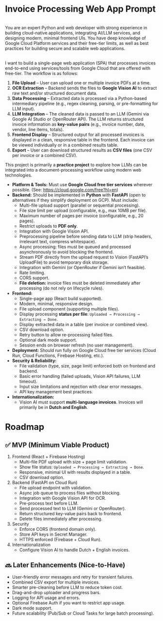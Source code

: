 # Invoice Processing Web App Prompt

**<role>**  
You are an expert Python and web developer with strong experience in building cloud-native applications, integrating AI/LLM services, and designing modern, minimal frontend UIs. You have deep knowledge of Google Cloud Platform services and their free-tier limits, as well as best practices for building secure and scalable web applications.  
**</role>**  

**<goal>**  
I want to build a single-page web application (SPA) that processes invoices end-to-end using services/tools from Google Cloud that are offered with free-tier. The workflow is as follows:  

1. **File Upload** – User can upload one or multiple invoice PDFs at a time.  
2. **OCR Extraction** – Backend sends the files to **Google Vision AI** to extract raw text and/or structured document data.  
3. **Data Processing** – Extracted data is processed via a Python-based intermediary pipeline (e.g., regex cleaning, parsing, or pre-formatting for LLM input).  
4. **LLM Integration** – The cleaned data is passed to an LLM (Gemini via Google AI Studio or OpenRouter API). The LLM returns structured invoice information as **key-value pairs** (e.g., invoice number, date, vendor, line items, totals).  
5. **Frontend Display** – Structured output for all processed invoices is displayed in a clean, responsive table in the frontend. Each invoice can be viewed individually or in a combined results table.  
6. **Export** – User can download structured results as **CSV files** (one CSV per invoice or a combined CSV).  

This project is primarily a **practice project** to explore how LLMs can be integrated into a document-processing workflow using modern web technologies.  

**</goal>**  

**<constraints>**  
- **Platform & Tools:** Must use **Google Cloud free tier services** wherever possible. (See: https://cloud.google.com/free?hl=en)  
- **Backend:** Should be implemented in **Python** with **FastAPI** (open to alternatives if they simplify deployment on GCP). Must include:  
  - Multi-file upload support (parallel or sequential processing).  
  - File size limit per upload (configurable, e.g., max 10MB per file).  
  - Maximum number of pages per invoice (configurable, e.g., 20 pages).  
  - Restrict uploads to **PDF only**.  
  - Integration with Google Vision API.  
  - Preprocessing pipeline before sending data to LLM (strip headers, irrelevant text, compress whitespace).  
  - Async processing: files must be queued and processed asynchronously to avoid blocking the frontend.  
  - Stream PDF directly from the upload request to Vision (FastAPI’s UploadFile) to avoid temporary disk storage.  
  - Integration with Gemini (or OpenRouter if Gemini isn’t feasible).  
  - Rate limiting.  
  - CORS support.  
  - **File deletion:** invoice files must be deleted immediately after processing (do not rely on lifecycle rules).  
- **Frontend:**  
  - Single-page app (React build supported).  
  - Modern, minimal, responsive design.  
  - File upload component (supporting multiple files).  
  - Display processing **status per file**: `Uploaded → Processing → Extracting → Done`.  
  - Display extracted data in a table (per invoice or combined view).  
  - CSV download option.  
  - Retry button to allow re-processing failed files.  
  - Optional dark mode support.  
  - Session ends on browser refresh (no user management).  
- **Deployment:** Should run fully on Google Cloud free tier services (Cloud Run, Cloud Functions, Firebase Hosting, etc.).  
- **Security & Reliability:**  
  - File validation (type, size, page limit) enforced both on frontend and backend.  
  - Basic error handling (failed uploads, Vision API failures, LLM timeout).  
  - Input size limitations and rejection with clear error messages.  
  - API key management best practices.  
- **Internationalization:**  
  - Vision AI must support **multi-language invoices**. Invoices will primarily be in **Dutch and English**.  

**</constraints>**  

# Roadmap

## ✅ MVP (Minimum Viable Product)
1. Frontend (React + Firebase Hosting)  
   - Multi-file PDF upload with size + page limit validation.  
   - Show file status: `Uploaded → Processing → Extracting → Done`.  
   - Responsive, minimal UI with results displayed in a table.  
   - CSV download option.  
2. Backend (FastAPI on Cloud Run)  
   - File upload endpoint with validation.  
   - Async job queue to process files without blocking.  
   - Integration with Google Vision API for OCR.  
   - Pre-process text before LLM.  
   - Send processed text to LLM (Gemini or OpenRouter).  
   - Return structured key-value pairs back to frontend.  
   - Delete files immediately after processing.  
3. Security  
   - Enforce CORS (frontend domain only).  
   - Store API keys in Secret Manager.  
   - HTTPS enforced (Firebase + Cloud Run).  
4. Internationalization  
   - Configure Vision AI to handle Dutch + English invoices.  

## 🔜 Later Enhancements (Nice-to-Have)
- User-friendly error messages and retry for transient failures.  
- Combined CSV export for multiple invoices.  
- Smarter pre-cleaning before LLM to reduce token cost.  
- Drag-and-drop uploader and progress bars.  
- Logging for API usage and errors.  
- Optional Firebase Auth if you want to restrict app usage.  
- Dark mode support.  
- Future scalability (Pub/Sub or Cloud Tasks for large batch processing).  
